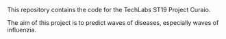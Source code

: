 This repository contains the code for the TechLabs ST19 Project Curaio.

The aim of this project is to predict waves of diseases, especially waves of influenzia.
